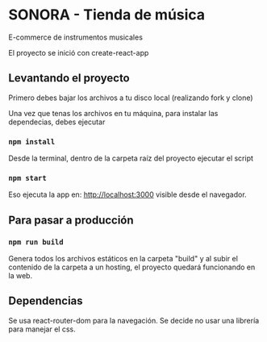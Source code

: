 # SONORA - Tienda de música

E-commerce de instrumentos musicales

El proyecto se inició con create-react-app

## Levantando el proyecto

Primero debes bajar los archivos a tu disco local (realizando fork y clone)

Una vez que tenas los archivos en tu máquina, para instalar las dependecias, debes ejecutar

### `npm install`

Desde la terminal, dentro de la carpeta raíz del proyecto ejecutar el script

### `npm start`

Eso ejecuta la app en: [http://localhost:3000](http://localhost:3000) visible desde el navegador.

## Para pasar a producción

### `npm run build`

Genera todos los archivos estáticos en la carpeta "build" y al subir el contenido de la carpeta a un hosting, el proyecto quedará funcionando en la web.

## Dependencias

Se usa react-router-dom para la navegación. Se decide no usar una librería para manejar el css.